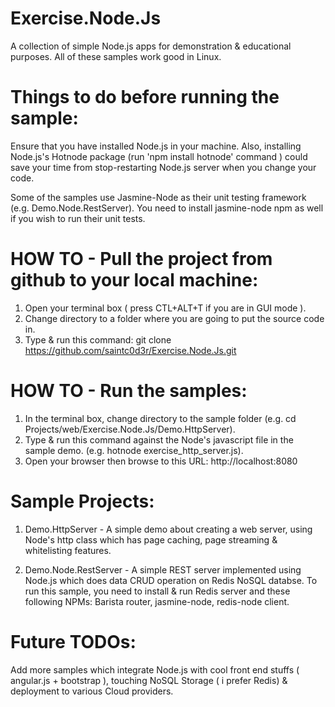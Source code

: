 Exercise.Node.Js
================

A collection of simple Node.js apps for demonstration &amp; educational purposes. All of these samples work good in Linux.

Things to do before running the sample:
=======================================

Ensure that you have installed Node.js in your machine. Also, installing Node.js's Hotnode package (run 'npm install hotnode' command ) could save your time from stop-restarting Node.js server when you change your code.

Some of the samples use Jasmine-Node as their unit testing framework (e.g. Demo.Node.RestServer). You need to install jasmine-node npm as well if you wish to run their unit tests.

HOW TO - Pull the project from github to your local machine:
============================================================
1. Open your terminal box ( press CTL+ALT+T if you are in GUI mode ).
2. Change directory to a folder where you are going to put the source code in.
3. Type & run this command: git clone https://github.com/saintc0d3r/Exercise.Node.Js.git

HOW TO - Run the samples:
=========================
1. In the terminal box, change directory to the sample folder (e.g. cd Projects/web/Exercise.Node.Js/Demo.HttpServer).
2. Type & run this command against the Node's javascript file in the sample demo. (e.g. hotnode exercise_http_server.js).
3. Open your browser then browse to this URL: http://localhost:8080

Sample Projects:
================
1. Demo.HttpServer - A simple demo about creating a web server, using Node's http class which has page caching, page streaming & whitelisting features. 

2. Demo.Node.RestServer - A simple REST server implemented using Node.js which does data CRUD operation on Redis NoSQL databse. To run this sample, you need to install & run Redis server and these following NPMs: Barista router,  jasmine-node, redis-node client.

Future TODOs:
=============
Add more samples which integrate Node.js with cool front end stuffs ( angular.js + bootstrap ), touching NoSQL Storage ( i prefer Redis) & deployment to various Cloud providers.
